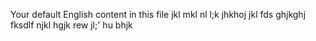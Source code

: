 Your default English content in this file
jkl
mkl
nl
l;k
jhkhoj
jkl
fds
ghjkghj
fksdlf
njkl
hgjk
rew
jl;'
hu
bhjk
